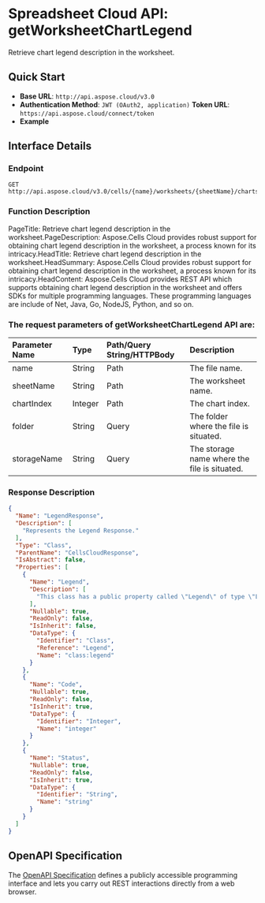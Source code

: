 # **Spreadsheet Cloud API: getWorksheetChartLegend**

Retrieve chart legend description in the worksheet. 


## **Quick Start**

- **Base URL**: `http://api.aspose.cloud/v3.0`
- **Authentication Method**: `JWT (OAuth2, application)`  **Token URL**: `https://api.aspose.cloud/connect/token`
- **Example** 

## **Interface Details**

### **Endpoint** 

```
GET http://api.aspose.cloud/v3.0/cells/{name}/worksheets/{sheetName}/charts/{chartIndex}/legend
```
### **Function Description**
PageTitle: Retrieve chart legend description in the worksheet.PageDescription: Aspose.Cells Cloud provides robust support for obtaining chart legend description in the worksheet, a process known for its intricacy.HeadTitle: Retrieve chart legend description in the worksheet.HeadSummary: Aspose.Cells Cloud provides robust support for obtaining chart legend description in the worksheet, a process known for its intricacy.HeadContent: Aspose.Cells Cloud provides REST API which supports obtaining chart legend description in the worksheet and offers SDKs for multiple programming languages. These programming languages are include of Net, Java, Go, NodeJS, Python, and so on.

### The request parameters of **getWorksheetChartLegend** API are: 

| Parameter Name | Type | Path/Query String/HTTPBody | Description | 
| :- | :- | :- |:- | 
|name|String|Path|The file name.|
|sheetName|String|Path|The worksheet name.|
|chartIndex|Integer|Path|The chart index.|
|folder|String|Query|The folder where the file is situated.|
|storageName|String|Query|The storage name where the file is situated.|

### **Response Description**
```json
{
  "Name": "LegendResponse",
  "Description": [
    "Represents the Legend Response."
  ],
  "Type": "Class",
  "ParentName": "CellsCloudResponse",
  "IsAbstract": false,
  "Properties": [
    {
      "Name": "Legend",
      "Description": [
        "This class has a public property called \"Legend\" of type \"Legend\" which has both a getter and a setter."
      ],
      "Nullable": true,
      "ReadOnly": false,
      "IsInherit": false,
      "DataType": {
        "Identifier": "Class",
        "Reference": "Legend",
        "Name": "class:legend"
      }
    },
    {
      "Name": "Code",
      "Nullable": true,
      "ReadOnly": false,
      "IsInherit": true,
      "DataType": {
        "Identifier": "Integer",
        "Name": "integer"
      }
    },
    {
      "Name": "Status",
      "Nullable": true,
      "ReadOnly": false,
      "IsInherit": true,
      "DataType": {
        "Identifier": "String",
        "Name": "string"
      }
    }
  ]
}
```


## OpenAPI Specification

The [OpenAPI Specification](https://reference.aspose.cloud/cells/#/ChartsController/GetWorksheetChartLegend) defines a publicly accessible programming interface and lets you carry out REST interactions directly from a web browser.
